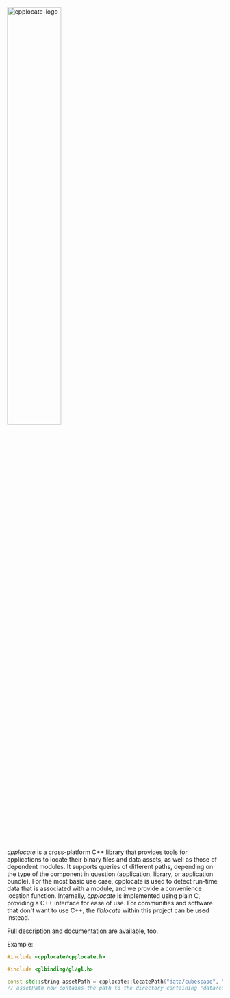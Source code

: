 
<img src="{{ site.baseurl }}/img/profiles/cpplocate-logo.png" alt="cpplocate-logo" style="width:50%;"/>

*cpplocate* is a cross-platform C++ library that provides tools for applications to locate their binary files and data assets, as well as those of dependent modules.
It supports queries of different paths, depending on the type of the component in question (application, library, or application bundle). For the most basic use case, cpplocate is used to detect run-time data that is associated with a module, and we provide a convenience location function. 
Internally, *cpplocate* is implemented using plain C, providing a C++ interface for ease of use. For communities and software that don't want to use C++, the *liblocate* within this project can be used instead.

[Full description](https://github.com/cginternals/cpplocate) and [documentation](https://cpplocate.org/docs.html) are available, too.

Example:

```cpp
#include <cpplocate/cpplocate.h>

#include <glbinding/gl/gl.h>

const std::string assetPath = cpplocate::locatePath("data/cubescape", "share/glbinding", reinterpret_cast<void *>(&gl::glCreateShader));
// assetPath now contains the path to the directory containing "data/cubescape"
```
